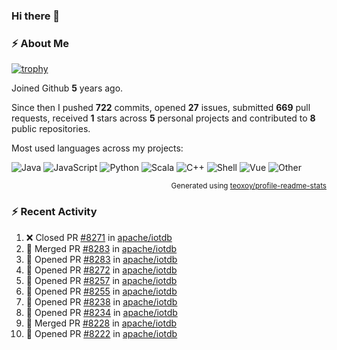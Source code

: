 ### Hi there 👋

### :zap: About Me

[![trophy](https://github-profile-trophy.vercel.app/?username=HTHou&theme=onedark)](https://github.com/ryo-ma/github-profile-trophy)
   
Joined Github **5** years ago.

Since then I pushed **722** commits, opened **27** issues, submitted **669** pull requests, received **1** stars across **5** personal projects and contributed to **8** public repositories.

Most used languages across my projects:

![Java](https://img.shields.io/static/v1?style=flat-square&label=%E2%A0%80&color=555&labelColor=%23b07219&message=Java%EF%B8%B194.4%25)
![JavaScript](https://img.shields.io/static/v1?style=flat-square&label=%E2%A0%80&color=555&labelColor=%23f1e05a&message=JavaScript%EF%B8%B11.4%25)
![Python](https://img.shields.io/static/v1?style=flat-square&label=%E2%A0%80&color=555&labelColor=%233572A5&message=Python%EF%B8%B10.7%25)
![Scala](https://img.shields.io/static/v1?style=flat-square&label=%E2%A0%80&color=555&labelColor=%23c22d40&message=Scala%EF%B8%B10.6%25)
![C++](https://img.shields.io/static/v1?style=flat-square&label=%E2%A0%80&color=555&labelColor=%23f34b7d&message=C%2B%2B%EF%B8%B10.6%25)
![Shell](https://img.shields.io/static/v1?style=flat-square&label=%E2%A0%80&color=555&labelColor=%2389e051&message=Shell%EF%B8%B10.4%25)
![Vue](https://img.shields.io/static/v1?style=flat-square&label=%E2%A0%80&color=555&labelColor=%2341b883&message=Vue%EF%B8%B10.3%25)
![Other](https://img.shields.io/static/v1?style=flat-square&label=%E2%A0%80&color=555&labelColor=%23ededed&message=Other%EF%B8%B11.2%25)

<p align="right"><sub>Generated using <a href="https://github.com/marketplace/actions/profile-readme-stats">teoxoy/profile-readme-stats</a></sub></p>


<!--![](https://github.com/HTHou/HTHou/blob/output/github-contribution-grid-snake.svg)-->

<!--![Haonan Hou's github stats](https://github-readme-stats.vercel.app/api?username=HTHou&count_private=true&show_icons=true&theme=onedark)-->

<!--![Haonan Hou's wakatime stats](https://github-readme-stats.vercel.app/api/wakatime?username=HTHou&layout=compact&theme=onedark)-->

<!--![Top Langs](https://github-readme-stats.vercel.app/api/top-langs/?username=HTHou&theme=onedark&layout=compact)-->

### :zap: Recent Activity
<!--START_SECTION:activity-->
1. ❌ Closed PR [#8271](https://github.com/apache/iotdb/pull/8271) in [apache/iotdb](https://github.com/apache/iotdb)
2. 🎉 Merged PR [#8283](https://github.com/apache/iotdb/pull/8283) in [apache/iotdb](https://github.com/apache/iotdb)
3. 💪 Opened PR [#8283](https://github.com/apache/iotdb/pull/8283) in [apache/iotdb](https://github.com/apache/iotdb)
4. 💪 Opened PR [#8272](https://github.com/apache/iotdb/pull/8272) in [apache/iotdb](https://github.com/apache/iotdb)
5. 💪 Opened PR [#8257](https://github.com/apache/iotdb/pull/8257) in [apache/iotdb](https://github.com/apache/iotdb)
6. 💪 Opened PR [#8255](https://github.com/apache/iotdb/pull/8255) in [apache/iotdb](https://github.com/apache/iotdb)
7. 💪 Opened PR [#8238](https://github.com/apache/iotdb/pull/8238) in [apache/iotdb](https://github.com/apache/iotdb)
8. 💪 Opened PR [#8234](https://github.com/apache/iotdb/pull/8234) in [apache/iotdb](https://github.com/apache/iotdb)
9. 🎉 Merged PR [#8228](https://github.com/apache/iotdb/pull/8228) in [apache/iotdb](https://github.com/apache/iotdb)
10. 💪 Opened PR [#8222](https://github.com/apache/iotdb/pull/8222) in [apache/iotdb](https://github.com/apache/iotdb)
<!--END_SECTION:activity-->

<!--
**HTHou/HTHou** is a ✨ _special_ ✨ repository because its `README.md` (this file) appears on your GitHub profile.

Here are some ideas to get you started:

- 🔭 I’m currently working on ...
- 🌱 I’m currently learning ...
- 👯 I’m looking to collaborate on ...
- 🤔 I’m looking for help with ...
- 💬 Ask me about ...
- 📫 How to reach me: ...
- 😄 Pronouns: ...
- ⚡ Fun fact: ...
-->
